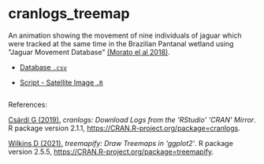 # cranlogs_treemap

An animation showing the movement of nine individuals of jaguar which were tracked at the same time in the Brazilian Pantanal wetland using "Jaguar Movement Database" [(Morato el al 2018)](http://doi.org/10.1002/ecy.2379). 

- [Database `.csv`]()

- [Script - Satellite Image `.R`]()

<img src="">


References: 

[Csárdi G (2019).](https://cranlogs.r-pkg.org/) _cranlogs: Download Logs from the 'RStudio' 'CRAN' Mirror_. R package version
  2.1.1, <https://CRAN.R-project.org/package=cranlogs>.

[Wilkins D (2021).](https://CRAN.R-project.org/package=treemapify) _treemapify: Draw Treemaps in 'ggplot2'_. R package version 2.5.5,
  <https://CRAN.R-project.org/package=treemapify>.
